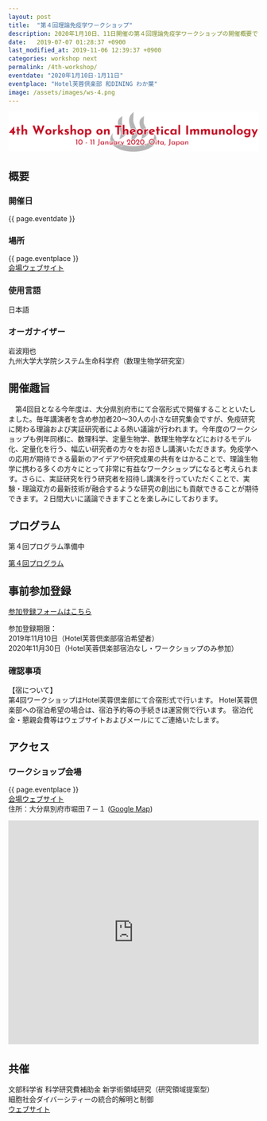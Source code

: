 ```yaml
---
layout: post
title:  "第４回理論免疫学ワークショップ"
description: 2020年1月10日、11日開催の第４回理論免疫学ワークショップの開催概要です。第４回理論免疫学ワークショップの開催日・開催場所・開催趣旨・共催情報などを確認できます。第４回理論免疫学ワークショップの参加登録はこちらから。
date:   2019-07-07 01:28:37 +0900
last_modified_at: 2019-11-06 12:39:37 +0900
categories: workshop next
permalink: /4th-workshop/
eventdate: "2020年1月10日-1月11日"
eventplace: "Hotel芙蓉倶楽部 和DINING わか葉"
image: /assets/images/ws-4.png
---
```


![第４回理論免疫学ワークショップ](/assets/images/ws-4.png "第４回理論免疫学ワークショップ")

## 概要

<div class="cf">
<div class="page-column50">
<h3>開催日</h3>
<p>{{ page.eventdate }}</p>
<h3>場所</h3>
<p>{{ page.eventplace }}<br><a href="http://fuyouclub.jp/">会場ウェブサイト</a></p>
</div>

<div class="page-column50">
<h3>使用言語</h3>
<p>日本語</p>
<h3>オーガナイザー</h3>
<p>岩波翔也<br>
九州大学大学院システム生命科学府（数理生物学研究室）</p>
</div>
</div>


## 開催趣旨
　第4回目となる今年度は、大分県別府市にて合宿形式で開催することといたしました。毎年講演者を含め参加者20〜30人の小さな研究集会ですが、免疫研究に関わる理論および実証研究者による熱い議論が行われます。今年度のワークショップも例年同様に、数理科学、定量生物学、数理生物学などにおけるモデル化、定量化を行う、幅広い研究者の方々をお招きし講演いただきます。免疫学への応用が期待できる最新のアイデアや研究成果の共有をはかることで、理論生物学に携わる多くの方々にとって非常に有益なワークショップになると考えられます。さらに、実証研究を行う研究者を招待し講演を行っていただくことで、実験・理論双方の最新技術が融合するような研究の創出にも貢献できることが期待できます。２日間大いに議論できますことを楽しみにしております。

## プログラム
第４回プログラム準備中

[第４回プログラム](/4th-program)

## 事前参加登録

[参加登録フォームはこちら](https://forms.gle/gyNDuKjLtyK8ACVK8)

参加登録期限：  
2019年11月10日（Hotel芙蓉倶楽部宿泊希望者）  
2020年11月30日（Hotel芙蓉倶楽部宿泊なし・ワークショップのみ参加）

### 確認事項
【宿について】  
第4回ワークショップはHotel芙蓉倶楽部にて合宿形式で行います。
Hotel芙蓉倶楽部への宿泊希望の場合は、宿泊予約等の手続きは運営側で行います。
宿泊代金・懇親会費等はウェブサイトおよびメールにてご連絡いたします。  


## アクセス
### ワークショップ会場

{{ page.eventplace }}  
[会場ウェブサイト](http://fuyouclub.jp/)  
住所：大分県別府市堀田７－１ ([Google Map](https://goo.gl/maps/PKFMo4hnZKUzPwyd7))

<iframe src="https://www.google.com/maps/embed?pb=!1m18!1m12!1m3!1d3335.054698399076!2d131.4589564160101!3d33.29123196489341!2m3!1f0!2f0!3f0!3m2!1i1024!2i768!4f13.1!3m3!1m2!1s0x3546a638a856d3bd%3A0xea7c895c828676ae!2z5Yil5bqc44Ob44OG44Or6IqZ6JOJ5YC25qW96YOo!5e0!3m2!1sja!2sjp!4v1565157307169!5m2!1sja!2sjp" width="100%" height="450" frameborder="0" style="border:0" allowfullscreen></iframe>


## 共催

文部科学省 科学研究費補助金 新学術領域研究（研究領域提案型）  
細胞社会ダイバーシティーの統合的解明と制御  
[ウェブサイト](http://cdiversity.umin.jp/)
